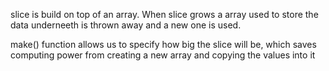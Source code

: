 slice is build on top of an array.
When slice grows a array used to store the data underneeth is thrown away and a new one is used. 

make() function allows us to specify how big the slice will be, which saves computing power from creating a new array and copying the values into it